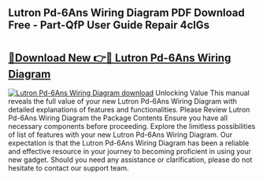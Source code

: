 ## Lutron Pd-6Ans Wiring Diagram PDF Download Free - Part-QfP User Guide Repair 4clGs

# <h2><a href="http://dfqzmmb.blite.top/?on=Lutron+Pd-6Ans+Wiring+Diagram">🔗Download New 👉🔴 Lutron Pd-6Ans Wiring Diagram</a></h2>

[![Lutron Pd-6Ans Wiring Diagram download](https://i.imgur.com/lujVjoI.png)](http://dfqzmmb.blite.top/?on=Lutron+Pd-6Ans+Wiring+Diagram)
Unlocking Value This manual reveals the full value of your new Lutron Pd-6Ans Wiring Diagram with detailed explanations of features and functionalities. Please Review Lutron Pd-6Ans Wiring Diagram the Package Contents Ensure you have all necessary components before proceeding. Explore the limitless possibilities of list of features with your new Lutron Pd-6Ans Wiring Diagram. Our expectation is that the Lutron Pd-6Ans Wiring Diagram has been a reliable and effective resource in your journey to becoming proficient in using your new gadget. Should you need any assistance or clarification, please do not hesitate to contact our support team.
